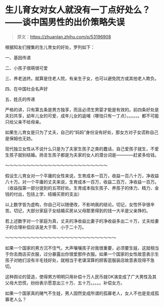 # 生儿育女对女人就没有一丁点好处么？——谈中国男性的出价策略失误

> 原文：<https://zhuanlan.zhihu.com/p/53196908>

根据知友们搜集的生儿育女的好处，罗列如下：

一、基因传递

二、小孩子很萌很可爱

三、养老送终。就算是住老人院，有亲生子女，也可以避免院方或其他老人欺负。

四、在中国社会名声好

五、姓氏的传递

严格的讲，只有第五条是男方独享，而且必须生男婴才能是有效的。前四条好处是夫妇共享，幼年儿女的可爱、成年儿女的返哺（哪怕只有一丁点）。。。。。。都不可能只给父亲不给母亲。

如果生儿育女是只为了丈夫，自己的“妈妈”身份没有好处，那女方对子女谎称自己是保姆也无妨。

现代独立女性从不说什么只是为了夫家生孩子之类的蠢话，自己爱孩子就生，不爱生孩子就别结婚。扬言生孩子都是为夫家的女人的潜台词是————赶紧多给钱。

～～～～～～～～～～～～～～～～～～～～～～～～

假设生儿育女对一个平庸的女性来说，生育成本一百万，收益一百八十万，净收益八十万。对一个平庸的丈夫来说，生育成本一百万，收益二百万，净收益一百万。（收益指第一部分提到的五项好处。生育成本指生孩子、养孩子的体力、精力、金钱的付出，包括上学、结婚买房的支出）

以上数字皆为虚构，你自己可以随便改，不影响我的结论。切记，女性怀孕很辛苦。切记，大部分家庭子女结婚买房从父母那里得到的钱一大半是父亲挣的。

若上述数字对一个家庭为真，丈夫的净收益比妻子的净收益多出二十万，丈夫给妻子的合理补偿应该是大于零、小于二十万。

～～～～～～～～～～～～～～～～～～～～～～～～～～

如果一个国家的男方沉不住气，大声嚷嚷孩子对我很重要，必须要生娃，这就相当于你去商店买衣服，过分暴露出你很爱那件衣服。如果一个国家的女性故意表示生孩子对她们没有半毛钱好处，就相当于老谋深算的顾客逛服装店故意表现得不急切。

这种舆论的营造，使得男方明明只用补偿十万人民币就OK演变成了广大男性及其父母大恐慌，纷纷表示愿意出三十万、五十万。。。。。补偿女方。

如果一个国家真的赌气不生娃，男人固然变成所谓的孤寡老人，女人不也是变成孤寡老人么？